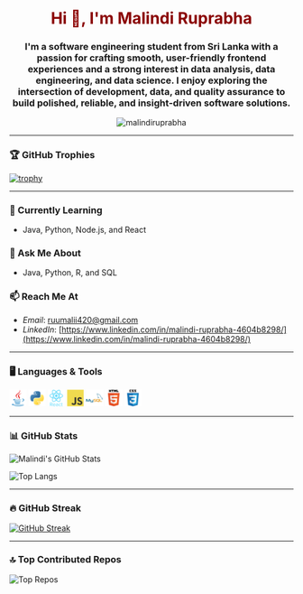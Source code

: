 <h1 align="center" style="color:#8B0000;">Hi 👋, I'm <span style="color:#8B0000;">Malindi Ruprabha</span></h1>

<h3 align="center">
  I'm a software engineering student from Sri Lanka with a passion for crafting smooth, user-friendly frontend experiences and a strong interest in data analysis, data engineering, and data science.  
  I enjoy exploring the intersection of development, data, and quality assurance to build polished, reliable, and insight-driven software solutions.
</h3>

<p align="center">
  <img src="https://komarev.com/ghpvc/?username=malindiruprabha&label=Profile%20views&color=1e90ff&style=flat" alt="malindiruprabha" />
</p>

---

### 🏆 GitHub Trophies
[![trophy](https://github-profile-trophy.vercel.app/?username=malindiruprabha&theme=radical)](https://github.com/ryo-ma/github-profile-trophy)

---

### 🌱 Currently Learning
- Java, Python, Node.js, and React

### 💬 Ask Me About
- Java, Python, R, and SQL

### 📫 Reach Me At
- *Email*: ruumalii420@gmail.com
- *LinkedIn*: [https://www.linkedin.com/in/malindi-ruprabha-4604b8298/](https://www.linkedin.com/in/malindi-ruprabha-4604b8298/)

---

### 🖥 Languages & Tools

<!-- Use icon links (keep it minimal, remove some for cleaner view) -->
<p align="left">
  <img src="https://raw.githubusercontent.com/devicons/devicon/master/icons/java/java-original.svg" alt="java" width="30" height="30" />
  <img src="https://raw.githubusercontent.com/devicons/devicon/master/icons/python/python-original.svg" alt="python" width="30" height="30" />
  <img src="https://raw.githubusercontent.com/devicons/devicon/master/icons/react/react-original-wordmark.svg" alt="react" width="30" height="30" />
  <img src="https://raw.githubusercontent.com/devicons/devicon/master/icons/javascript/javascript-original.svg" alt="js" width="30" height="30" />
  <img src="https://raw.githubusercontent.com/devicons/devicon/master/icons/mysql/mysql-original-wordmark.svg" alt="mysql" width="30" height="30" />
  <img src="https://raw.githubusercontent.com/devicons/devicon/master/icons/html5/html5-original-wordmark.svg" alt="html" width="30" height="30" />
  <img src="https://raw.githubusercontent.com/devicons/devicon/master/icons/css3/css3-original-wordmark.svg" alt="css" width="30" height="30" />
</p>

---

### 📊 GitHub Stats

![Malindi's GitHub Stats](https://github-readme-stats.vercel.app/api?username=malindiruprabha&show_icons=true&theme=react)

![Top Langs](https://github-readme-stats.vercel.app/api/top-langs/?username=malindiruprabha&layout=compact&theme=react)

---

### 🔥 GitHub Streak

[![GitHub Streak](https://streak-stats.demolab.com/?user=malindiruprabha&theme=radical)](https://git.io/streak-stats)

---

### 🔝 Top Contributed Repos

![Top Repos](https://github-contributor-stats.vercel.app/api?username=malindiruprabha&limit=5&theme=radical&co)
